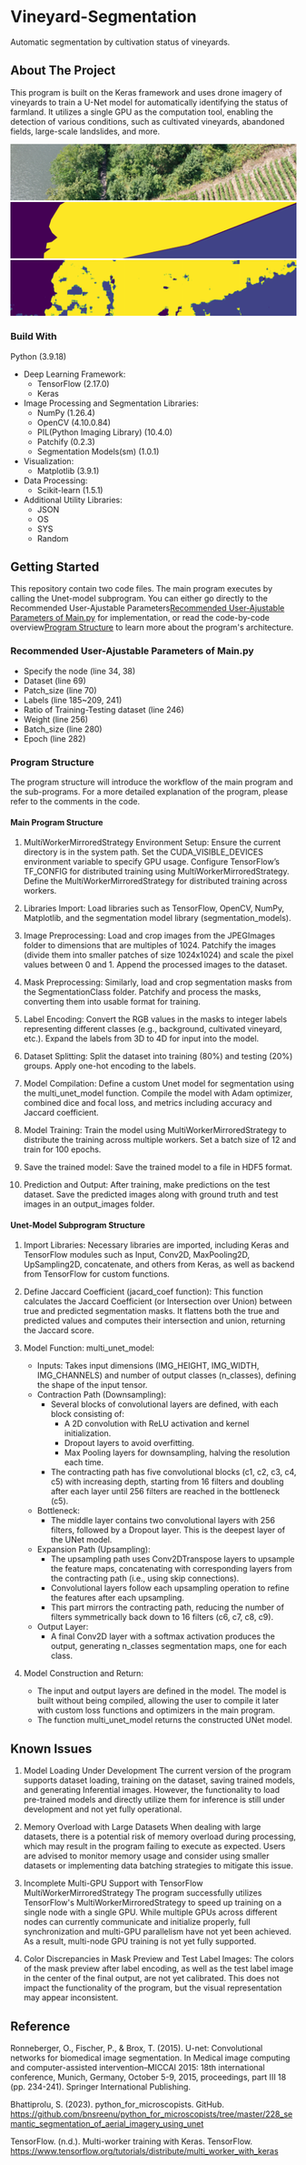 # Vineyard-Segmentation
Automatic segmentation by cultivation status of vineyards.


## About The Project
This program is built on the Keras framework and uses drone imagery of vineyards to train a U-Net model for automatically identifying the status of farmland. It utilizes a single GPU as the computation tool, enabling the detection of various conditions, such as cultivated vineyards, abandoned fields, large-scale landslides, and more.

![Vineyard Segmentation Example](./images/001.png)
![Vineyard Segmentation Example](./images/002.png)
![Vineyard Segmentation Example](./images/003.png)


### Build With
Python (3.9.18)
* Deep Learning Framework:
    * TensorFlow (2.17.0)
    * Keras 
* Image Processing and Segmentation Libraries:
    * NumPy (1.26.4)
    * OpenCV (4.10.0.84)
    * PIL(Python Imaging Library) (10.4.0)
    * Patchify (0.2.3)
    * Segmentation Models(sm) (1.0.1)
* Visualization:
    * Matplotlib (3.9.1)
* Data Processing:
    * Scikit-learn (1.5.1)
* Additional Utility Libraries:
    * JSON
    * OS
    * SYS
    * Random


## Getting Started
This repository contain two code files. The main program executes by calling the Unet-model subprogram. You can either go directly to the Recommended User-Ajustable Parameters[Recommended User-Ajustable Parameters of Main.py](#recommended-user-ajustable-parameters-of-mainpy) for implementation, or read the code-by-code overview[Program Structure](#program-structure) to learn more about the program's architecture.

### Recommended User-Ajustable Parameters of Main.py
* Specify the node (line 34, 38)
* Dataset (line 69)
* Patch_size (line 70)
* Labels (line 185~209, 241)
* Ratio of Training-Testing dataset (line 246)
* Weight (line 256)
* Batch_size (line 280)
* Epoch (line 282)

### Program Structure
The program structure will introduce the workflow of the main program and the sub-programs. For a more detailed explanation of the program, please refer to the comments in the code.

#### Main Program Structure
1. MultiWorkerMirroredStrategy Environment Setup:
Ensure the current directory is in the system path.
Set the CUDA_VISIBLE_DEVICES environment variable to specify GPU usage.
Configure TensorFlow’s TF_CONFIG for distributed training using MultiWorkerMirroredStrategy.
Define the MultiWorkerMirroredStrategy for distributed training across workers.

2. Libraries Import:
Load libraries such as TensorFlow, OpenCV, NumPy, Matplotlib, and the segmentation model library (segmentation_models).

3. Image Preprocessing:
Load and crop images from the JPEGImages folder to dimensions that are multiples of 1024.
Patchify the images (divide them into smaller patches of size 1024x1024) and scale the pixel values between 0 and 1.
Append the processed images to the dataset.

4. Mask Preprocessing:
Similarly, load and crop segmentation masks from the SegmentationClass folder.
Patchify and process the masks, converting them into usable format for training.

5. Label Encoding:
Convert the RGB values in the masks to integer labels representing different classes (e.g., background, cultivated vineyard, etc.).
Expand the labels from 3D to 4D for input into the model.

6. Dataset Splitting:
Split the dataset into training (80%) and testing (20%) groups.
Apply one-hot encoding to the labels.

7. Model Compilation:
Define a custom Unet model for segmentation using the multi_unet_model function.
Compile the model with Adam optimizer, combined dice and focal loss, and metrics including accuracy and Jaccard coefficient.

8. Model Training:
Train the model using MultiWorkerMirroredStrategy to distribute the training across multiple workers.
Set a batch size of 12 and train for 100 epochs.

9. Save the trained model:
Save the trained model to a file in HDF5 format. 

10. Prediction and Output:
After training, make predictions on the test dataset.
Save the predicted images along with ground truth and test images in an output_images folder.


#### Unet-Model Subprogram Structure
1. Import Libraries:
Necessary libraries are imported, including Keras and TensorFlow modules such as Input, Conv2D, MaxPooling2D, UpSampling2D, concatenate, and others from Keras, as well as backend from TensorFlow for custom functions.

2. Define Jaccard Coefficient (jacard_coef function):
This function calculates the Jaccard Coefficient (or Intersection over Union) between true and predicted segmentation masks. It flattens both the true and predicted values and computes their intersection and union, returning the Jaccard score.

3. Model Function: multi_unet_model:
    * Inputs: Takes input dimensions (IMG_HEIGHT, IMG_WIDTH, IMG_CHANNELS) and number of output classes (n_classes), defining the shape of the input tensor.
    * Contraction Path (Downsampling):
        * Several blocks of convolutional layers are defined, with each block consisting of:
            * A 2D convolution with ReLU activation and kernel initialization.
            * Dropout layers to avoid overfitting.
            * Max Pooling layers for downsampling, halving the resolution each time.
        * The contracting path has five convolutional blocks (c1, c2, c3, c4, c5) with increasing depth, starting from 16 filters and doubling after each layer until 256 filters are reached in the bottleneck (c5).
    * Bottleneck:
        * The middle layer contains two convolutional layers with 256 filters, followed by a Dropout layer. This is the deepest layer of the UNet model.
    * Expansion Path (Upsampling):
        * The upsampling path uses Conv2DTranspose layers to upsample the feature maps, concatenating with corresponding layers from the contracting path (i.e., using skip connections).
        * Convolutional layers follow each upsampling operation to refine the features after each upsampling.
        * This part mirrors the contracting path, reducing the number of filters symmetrically back down to 16 filters (c6, c7, c8, c9).
    * Output Layer:
        * A final Conv2D layer with a softmax activation produces the output, generating n_classes segmentation maps, one for each class.

4. Model Construction and Return:
    * The input and output layers are defined in the model. The model is built without being compiled, allowing the user to compile it later with custom loss functions and optimizers in the main program.
    * The function multi_unet_model returns the constructed UNet model.

## Known Issues
1. Model Loading Under Development
The current version of the program supports dataset loading, training on the dataset, saving trained models, and generating Inferential images. However, the functionality to load pre-trained models and directly utilize them for inference is still under development and not yet fully operational.

2. Memory Overload with Large Datasets
When dealing with large datasets, there is a potential risk of memory overload during processing, which may result in the program failing to execute as expected. Users are advised to monitor memory usage and consider using smaller datasets or implementing data batching strategies to mitigate this issue.

3. Incomplete Multi-GPU Support with TensorFlow MultiWorkerMirroredStrategy
The program successfully utilizes TensorFlow's MultiWorkerMirroredStrategy to speed up training on a single node with a single GPU. While multiple GPUs across different nodes can currently communicate and initialize properly, full synchronization and multi-GPU parallelism have not yet been achieved. As a result, multi-node GPU training is not yet fully supported.

4. Color Discrepancies in Mask Preview and Test Label Images:
The colors of the mask preview after label encoding, as well as the test label image in the center of the final output, are not yet calibrated. This does not impact the functionality of the program, but the visual representation may appear inconsistent.

## Reference
Ronneberger, O., Fischer, P., & Brox, T. (2015). U-net: Convolutional networks for biomedical image segmentation. In Medical image computing and computer-assisted intervention–MICCAI 2015: 18th international conference, Munich, Germany, October 5-9, 2015, proceedings, part III 18 (pp. 234-241). Springer International Publishing.

Bhattiprolu, S. (2023). python_for_microscopists. GitHub. https://github.com/bnsreenu/python_for_microscopists/tree/master/228_semantic_segmentation_of_aerial_imagery_using_unet

TensorFlow. (n.d.). Multi-worker training with Keras. TensorFlow. https://www.tensorflow.org/tutorials/distribute/multi_worker_with_keras